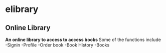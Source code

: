 # elibrary

## Online Library

<b>An online library to access to access books </b> 
Some of the functions include
-Signin 
-Profile
-Order book
-Book History
-Books
